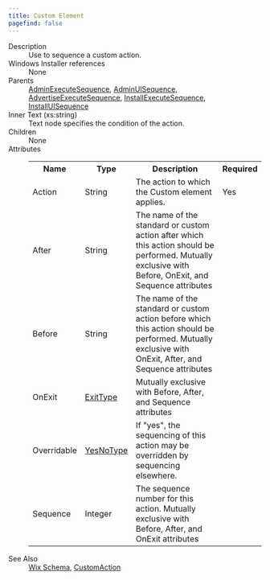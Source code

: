 ```yaml
---
title: Custom Element
pagefind: false
---
```

<dl>
  <dt>Description</dt>
  <dd>Use to sequence a custom action.</dd>
  <dt>Windows Installer references</dt>
  <dd>None</dd>
  <dt>Parents</dt>
  <dd>
    <a href="../adminexecutesequence/">AdminExecuteSequence</a>, <a href="../adminuisequence/">AdminUISequence</a>, <a href="../advertiseexecutesequence/">AdvertiseExecuteSequence</a>, <a href="../installexecutesequence/">InstallExecuteSequence</a>, <a href="../installuisequence/">InstallUISequence</a></dd>
  <dt>Inner Text (xs:string)</dt>
  <dd>Text node specifies the condition of the action.</dd>
  <dt>Children</dt>
  <dd>None</dd>
  <dt>Attributes</dt>
  <dd>
    <table cellspacing="0" cellpadding="0" class="schema">
      <tr>
        <th width="15%">Name</th>
        <th width="15%">Type</th>
        <th width="65%">Description</th>
        <th width="15%">Required</th>
      </tr>
      <tr>
        <td>Action</td>
        <td>String</td>
        <td>The action to which the Custom element applies.</td>
        <td>Yes</td>
      </tr>
      <tr>
        <td>After</td>
        <td>String</td>
        <td>The name of the standard or custom action after which this action should be performed. Mutually exclusive with Before, OnExit, and Sequence attributes</td>
        <td>&nbsp;</td>
      </tr>
      <tr>
        <td>Before</td>
        <td>String</td>
        <td>The name of the standard or custom action before which this action should be performed. Mutually exclusive with OnExit, After, and Sequence attributes</td>
        <td>&nbsp;</td>
      </tr>
      <tr>
        <td>OnExit</td>
        <td><a href="../simple_type_exittype/">ExitType</a></td>
        <td>Mutually exclusive with Before, After, and Sequence attributes</td>
        <td>&nbsp;</td>
      </tr>
      <tr>
        <td>Overridable</td>
        <td><a href="../simple_type_yesnotype/">YesNoType</a></td>
        <td>                                 If "yes", the sequencing of this action may be overridden by sequencing elsewhere.                             </td>
        <td>&nbsp;</td>
      </tr>
      <tr>
        <td>Sequence</td>
        <td>Integer</td>
        <td>The sequence number for this action. Mutually exclusive with Before, After, and OnExit attributes</td>
        <td>&nbsp;</td>
      </tr>
    </table>
  </dd>
  <dt>See Also</dt>
  <dd>
    <a href="../">Wix Schema</a>, <a href="../customaction/">CustomAction</a></dd>
</dl>

